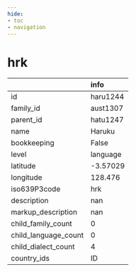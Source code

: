 ```yaml
---
hide:
- toc
- navigation
---
```

# hrk
|                      | info     |
|:---------------------|:---------|
| id                   | haru1244 |
| family_id            | aust1307 |
| parent_id            | hatu1247 |
| name                 | Haruku   |
| bookkeeping          | False    |
| level                | language |
| latitude             | -3.57029 |
| longitude            | 128.476  |
| iso639P3code         | hrk      |
| description          | nan      |
| markup_description   | nan      |
| child_family_count   | 0        |
| child_language_count | 0        |
| child_dialect_count  | 4        |
| country_ids          | ID       |